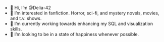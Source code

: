 - 👋 Hi, I’m @Delia-42
- 👀 I’m interested in fanfiction. Horror, sci-fi, and mystery novels, movies, and t.v. shows. 
- 🌱 I’m currently working towards enhancing my SQL and visualization skills.
- 💞️ I’m looking to be in a state of happiness whenever possible.


<!---
Delia-42/Delia-42 is a ✨ special ✨ repository because its `README.md` (this file) appears on your GitHub profile.
You can click the Preview link to take a look at your changes.
--->
